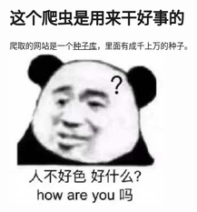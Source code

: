 # 这个爬虫是用来干好事的

爬取的网站是一个[种子库](http://www.sugarfh.vip)，里面有成千上万的种子。
<br />
![人不好色好什么？how are you 吗](人不好色好什么.jpeg)
